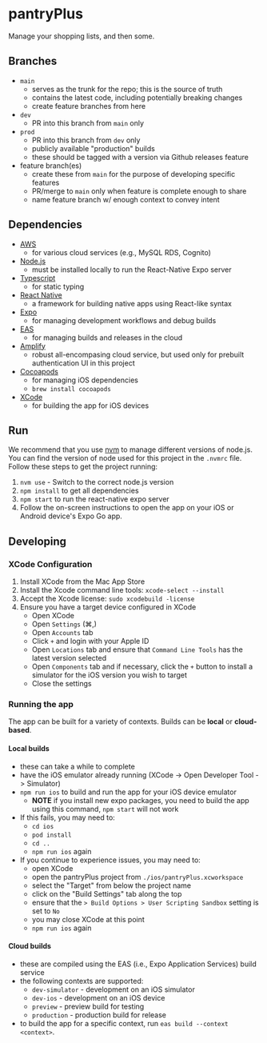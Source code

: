 # pantryPlus

Manage your shopping lists, and then some.

## Branches
* `main`
    - serves as the trunk for the repo; this is the source of truth
    - contains the latest code, including potentially breaking changes
    - create feature branches from here
* `dev`
    - PR into this branch from `main` only
* `prod`
    - PR into this branch from `dev` only
    - publicly available "production" builds
    - these should be tagged with a version via Github releases feature
* feature branch(es)
    - create these from `main` for the purpose of developing specific features
    - PR/merge to `main` only when feature is complete enough to share
    - name feature branch w/ enough context to convey intent

## Dependencies
* [AWS](https://aws.amazon.com/)
    - for various cloud services (e.g., MySQL RDS, Cognito)
* [Node.js](https://nodejs.org/)
    - must be installed locally to run the React-Native Expo server
* [Typescript](https://www.typescriptlang.org/)
    - for static typing
* [React Native](https://reactnative.dev/)
    - a framework for building native apps using React-like syntax
* [Expo](https://expo.dev/)
    - for managing development workflows and debug builds
* [EAS](https://expo.dev/accounts/askewsoft/projects/pantryplus)
    - for managing builds and releases in the cloud
* [Amplify](https://docs.amplify.aws/start/getting-started/setup/q/integration/react-native/)
    - robust all-encompasing cloud service, but used only for prebuilt authentication UI in this project
* [Cocoapods](https://cocoapods.org/)
    - for managing iOS dependencies
    - `brew install cocoapods`
* [XCode](https://developer.apple.com/xcode/)
    - for building the app for iOS devices

## Run
We recommend that you use [nvm](https://nvm.sh) to manage different versions of node.js.
You can find the version of node used for this project in the `.nvmrc` file.
Follow these steps to get the project running:

1. `nvm use` - Switch to the correct node.js version
1. `npm install` to get all dependencies
1. `npm start` to run the react-native expo server
1. Follow the on-screen instructions to open the app on your iOS or Android device's Expo Go app.

## Developing
### XCode Configuration
1. Install XCode from the Mac App Store
1. Install the Xcode command line tools: `xcode-select --install`
1. Accept the Xcode license: `sudo xcodebuild -license`
1. Ensure you have a target device configured in XCode
    - Open XCode
    - Open `Settings` (⌘,)
    - Open `Accounts` tab
    - Click `+` and login with your Apple ID
    - Open `Locations` tab and ensure that `Command Line Tools` has the latest version selected
    - Open `Components` tab and if necessary, click the `+` button to install a simulator for the iOS version you wish to target
    - Close the settings

### Running the app
The app can be built for a variety of contexts. Builds can be **local** or **cloud-based**.

#### Local builds
- these can take a while to complete
- have the iOS emulator already running (XCode -> Open Developer Tool -> Simulator)
- `npm run ios` to build and run the app for your iOS device emulator
    - **NOTE** if you install new expo packages, you need to build the app using this command, `npm start` will not work
- If this fails, you may need to:
    - `cd ios`
    - `pod install`
    - `cd ..`
    - `npm run ios` again
- If you continue to experience issues, you may need to:
    - open XCode
    - open the pantryPlus project from `./ios/pantryPlus.xcworkspace`
    - select the "Target" from below the project name
    - click on the "Build Settings" tab along the top
    - ensure that the `> Build Options > User Scripting Sandbox` setting is set to `No`
    - you may close XCode at this point
    - `npm run ios` again
#### Cloud builds
- these are compiled using the EAS (i.e., Expo Application Services) build service
- the following contexts are supported:
    - `dev-simulator` - development on an iOS simulator
    - `dev-ios` - development on an iOS device
    - `preview` - preview build for testing
    - `production` - production build for release
- to build the app for a specific context, run `eas build --context <context>`.
